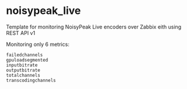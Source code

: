 # noisypeak_live
Template for monitoring NoisyPeak Live encoders over Zabbix eith using REST API v1

Monitoring only 6 metrics:

	failedchannels
	gpuloadsegmented
	inputbitrate
	outputbitrate
	totalchannels
	transcodingchannels

